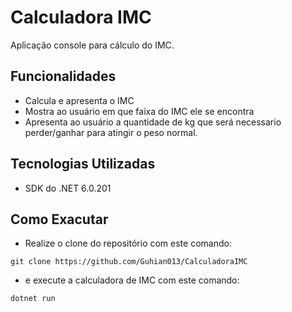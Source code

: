 # Calculadora IMC

Aplicação console para cálculo do IMC.

## Funcionalidades
- Calcula e apresenta o IMC
- Mostra ao usuário em que faixa do IMC ele se encontra
- Apresenta ao usuário a quantidade de kg que será necessario perder/ganhar para atingir o peso normal.

## Tecnologias Utilizadas
- SDK do .NET 6.0.201

## Como Exacutar
- Realize o clone do repositório com este comando:

```
git clone https://github.com/Guhian013/CalculadoraIMC
```
- e execute a calculadora de IMC com este comando:
```
dotnet run
```